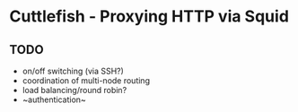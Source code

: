 # Cuttlefish - Proxying HTTP via Squid

## TODO
- on/off switching (via SSH?)
- coordination of multi-node routing
 - load balancing/round robin?
- ~authentication~
